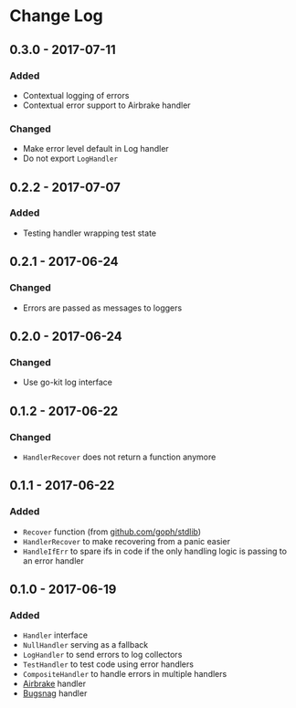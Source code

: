 # Change Log


## 0.3.0 - 2017-07-11

### Added

- Contextual logging of errors
- Contextual error support to Airbrake handler

### Changed

- Make error level default in Log handler
- Do not export `LogHandler`


## 0.2.2 - 2017-07-07

### Added

- Testing handler wrapping test state


## 0.2.1 - 2017-06-24

### Changed

- Errors are passed as messages to loggers


## 0.2.0 - 2017-06-24

### Changed

- Use go-kit log interface


## 0.1.2 - 2017-06-22

### Changed

- `HandlerRecover` does not return a function anymore


## 0.1.1 - 2017-06-22

### Added

- `Recover` function (from [github.com/goph/stdlib](https://github.com/goph/stdlib))
- `HandlerRecover` to make recovering from a panic easier
- `HandleIfErr` to spare ifs in code if the only handling logic is passing to an error handler


## 0.1.0 - 2017-06-19

### Added

- `Handler` interface
- `NullHandler` serving as a fallback
- `LogHandler` to send errors to log collectors
- `TestHandler` to test code using error handlers
- `CompositeHandler` to handle errors in multiple handlers
- [Airbrake](https://airbrake.io) handler
- [Bugsnag](https://bugsnag.com) handler
